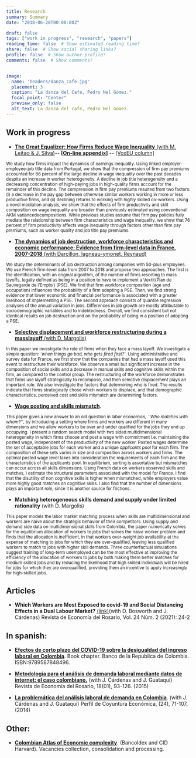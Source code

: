```yaml
---
title: Research
summary: Summary
date: "2018-06-28T00:00:00Z"

draft: false
tags: ["work in progress", "research", "papers"]
reading_time: false  # Show estimated reading time?
share: false  # Show social sharing links?
profile: false  # Show author profile?
comments: false  # Show comments?


image:
  name: 'headers/danza_cafe.jpg'
  placement: 3
  caption: "La danza del Café, Pedro Nel Gómez."
  focal_point: "Center"
  preview_only: false
  alt_text: La danza del café, Pedro Nel Gómez.
---
```



## Work in progress

- [**The Great Equalizer: How Firms Reduce Wage Inequality** (with M. Leitao & J. Silva)](https://jaimono.netlify.app/files/The_Great_Equalizer_LMS_2023.pdf)-- [**\[On-line appendix\]**](https://jaimono.netlify.app/files/online_appendix_LMS_2023.pdf)   -- [\[VoxEU column\]](https://cepr.org/voxeu/columns/how-firms-reduce-wage-inequality) 

<small> 

We study how firms impact the dynamics of earnings inequality. Using linked employer-employee-job title data from Portugal, we show that the compression of firm pay premiums accounted for 86 percent of the large decline in wage inequality over the past decades despite an increase in worker heterogeneity. A decline in job title heterogeneity and a decreasing concentration of high-paying jobs in high-quality firms account for the remainder of this decline. The compression in firm pay premiums resulted from two factors: (i) a decrease in the pay gap between otherwise similar workers working in more or less productive firms, and (ii) declining returns to working with highly skilled co-workers. Using a novel mediation analysis, we show that the effects of firm productivity and skill composition on wage inequality are broader than previously estimated using conventional AKM variancedecompositions. While previous studies assume that firm pay policies fully mediate the relationship between firm characteristics and wage inequality, we show that 76 percent of firm productivity affects wage inequality through factors other than firm pay premiums, such as worker quality and job title pay premiums.

</small>

- [**The dynamics of job destruction, workforce characteristics and economic performance: Evidence from firm-level data in France, 2007-2018** (with Darcillon, lagneau-ymonet, Reynaud)](https://jaimono.netlify.app/files/DMRY_The_dynamics_of_job_destruction.pdf) 

<small> 

We study the determinants of job destruction among companies with 50-plus employees. We use French firm-level data from 2007 to 2018 and propose two approaches. The first is the identification, with an original algorithm, of the number of firms resorting to mass layoffs, legally defined as being in a position to have to implement a \textit{Plan de Sauvegarde de l’Emploi} (PSE). We find that firm workforce composition (age and occupation) influences the probability of a firm adopting a PSE. Then, we find strong evidence that lower economic and financial performance is associated with a greater likelihood of implementing a PSE. The second approach consists of quantile regression analyses of the annual variation in jobs. Differences in job growth are mostly attributable to sociodemographic variables and to indebtedness. Overall, we find consistent but not identical results on job destruction and on the probability of being in a position of adopting a PSE.

</small>



- [**Selective displacement and workforce restructuring during a masslayoff** (with D. Margolis)](https://jaimono.netlify.app/files/selective_2021_MONTANA_MARGOLIS.pdf)

<small> 

In this paper we investigate the role of firms when they face a mass layoff. We investigate a simple question: _`when things go bad, who gets fired first?'_. Using administrative and survey data for France,
we first show that the companies that had a mass layoff used this event to restructure their workforce. We observe a small but significant increase in the composition of social skills and a decrease in manual skills and cognitive skills within the firm, as compared to the control group. The restructuring of the workforce demonstrates that firms use layoff strategically to recompose, and then selective displacement plays an important role. We also investigate the factors that determining who is fired. The results indicate that firms strategically chose which workers to displace, and that demographic characteristics, perceived cost and skills mismatch are determining factors.

</small> 


- [**Wage posting and skills mismatch**](https://jaimono.netlify.app/files/Wage_posting_and_multidimensional_skills_mismatch_MONTANA_2021.pdf).



<small>

This paper gives a new answer to an old question in labor economics, _``Who matches with whom?''_, by introducing a setting where firms and workers are different in many dimensions and we allow workers to be over and under qualified for the jobs they end up occupying. I present a random search model with two sided multidimensional heterogeneity in which firms choose and post a wage with commitment i.e. maintaining the posted wage, independent of the productivity of the new worker. Posted wages determine the set of acceptable jobs for each worker and a unique _applicants pool_ for each firm. The composition of these sets varies in size and composition across workers and firms. The optimal posted wage level takes into consideration the requirements of each firm and the characteristics of the applicants pool. In equilibrium, sorting is assortative but mismatches can occur across all skills dimensions. Using French data on workers observed skills and matches, I estimate the structural parameters associated with the model for France. I find that the disutility of non cognitive skills is higher when mismatched, while employers value more highly good matches on cognitive skills. I also find that the number of dimensions plays an important role, since it is another source for frictions.


</small>

- **Matching heterogeneous skills demand and supply under limited rationality** (with D. Margolis)


<small>

This paper models the labor market matching process when skills are multidimensional and workers are naive about the strategic behavior of their competitors. Using supply and demand side data on multidimensional skills from Colombia, the paper numerically solves for the equilibrium allocation of workers to jobs that solves the naive worker problem and finds that the allocation is inefficient, in that workers over-weight job availability at the expense of matching to jobs for which they are over-qualified, leaving less qualified workers to match to jobs with higher skill demands. Three counterfactual simulations suggest training of long-term unemployed can be the most effective at improving the efficiency of the allocation of workers to jobs by both making them better matches for medium skilled jobs and by reducing the likelihood that high skilled individuals will be hired for jobs for which they are overqualified, providing them an incentive to apply increasingly for high-skilled jobs.


</small>

## Articles

- **Which Workers are Most Exposed to covid-19 and Social Distancing Effects in a Dual Labour Market?** [(link)](https://doi.org/10.12804/revistas.urosario.edu.co/economia/a.10549)(with D. Bosworth  and J. Cárdenas) Revista de Economía del Rosario, Vol. 24 Núm. 2 (2021): 24-2 


## In spanish:

- [**Efectos de corto plazo del COVID-19 sobre la desigualdad del ingreso laboral en Colombia**](https://repositorio.banrep.gov.co/bitstream/handle/20.500.12134/10296/LBR_2022-04.pdf). Book chapter. Banco de la Republica de Colombia. ISBN:9789587848496.

- [**Metodología para el análisis de demanda laboral mediante datos de internet: el caso colombiano.**](https://revistas.urosario.edu.co/index.php/economia/article/view/4583/3299) (with J. Cárdenas and J. Guataqui) Revista de Economía del Rosario, 18(01), 93-126. (2015)

- [**La problemática del análisis laboral de demanda en Colombia**](https://revistas.udea.edu.co/index.php/coyuntura/article/view/24416/19948). (with J. Cárdenas and J. Guataqui) Perfil de Coyuntura Económica, (24), 71-107. (2014)

## Other:

- [**Colombian Atlas of Economic complexity**](http://datlascolombia.com/#/about/project-description). (Bancoldex and CID Harvard). Vacancies collection, consolidation and processing.
